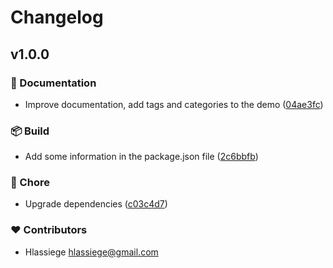 # Changelog


## v1.0.0


### 📖 Documentation

- Improve documentation, add tags and categories to the demo ([04ae3fc](https://github.com/bloggrify/demo-bento/commit/04ae3fc))

### 📦 Build

- Add some information in the package.json file ([2c6bbfb](https://github.com/bloggrify/demo-bento/commit/2c6bbfb))

### 🏡 Chore

- Upgrade dependencies ([c03c4d7](https://github.com/bloggrify/demo-bento/commit/c03c4d7))

### ❤️ Contributors

- Hlassiege <hlassiege@gmail.com>

